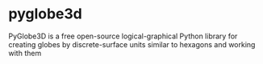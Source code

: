 # pyglobe3d
PyGlobe3D is a free open-source logical-graphical Python library for creating globes by discrete-surface units similar to hexagons and working with them
